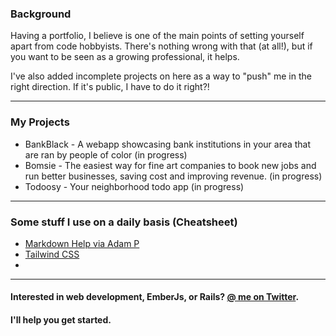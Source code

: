 ### Background
Having a portfolio, I believe is one of the main points of setting yourself apart from code hobbyists. There's nothing wrong with that (at all!), but if you want to be seen as a growing professional, it helps.

I've also added incomplete projects on here as a way to "push" me in the right direction. If it's public, I have to do it right?!

----
### My Projects
- BankBlack - A webapp showcasing bank institutions in your area that are ran by people of color (in progress)
- Bomsie - The easiest way for fine art companies to book new jobs and run better businesses, saving cost and improving revenue. (in progress)
- Todoosy - Your neighborhood todo app (in progress)

----
### Some stuff I use on a daily basis (Cheatsheet)
- [Markdown Help via Adam P](https://github.com/adam-p/markdown-here/wiki/Markdown-Cheatsheet)
- [Tailwind CSS](https://tailwindcss.com/)
- 

----
#### Interested in web development, EmberJs, or Rails? [@ me on Twitter](https://www.twitter.com/trevordabram). 
#### I'll help you get started.


